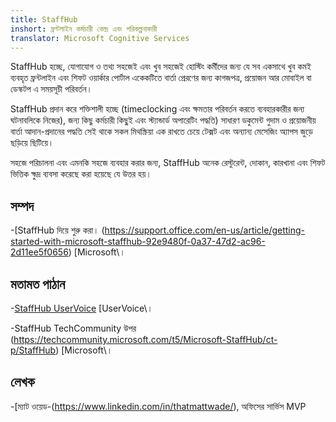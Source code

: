 ```yaml
---
title: StaffHub
inshort: ফ্রন্টলাইন কর্মচারী কেন্দ্র এবং পরিকল্পনাকারী
translator: Microsoft Cognitive Services
---
```


StaffHub হচ্ছে, যোগাযোগ ও তথ্য সহজেই এবং খুব সহজেই হোস্টিং কর্মীদের জন্য যে সব একসাথে খুব কমই ব্যবহৃত ফ্রন্টলাইন এবং শিফট ওয়ার্কার পোর্টাল একেকটিতে বার্তা প্রেরণের জন্য কাগজপত্র, প্রয়োজন আর মোবাইল বা ডেস্কটপ এ সময়সূচী পরিবর্তন।

StaffHub প্রদান করে শক্তিশালী হচ্ছে (timeclocking এবং ক্ষমতার পরিবর্তন করতে ব্যবহারকারীর জন্য ঘটনাবলিকে নিজের), জন্য কিছু কর্মচারী কিছু্ই এবং স্ট্যান্ডার্ড অপারেটিং পদ্ধতি) সাধারণ ডকুমেন্ট গুদাম ও প্রয়োজনীয় বার্তা আদান-প্রদানের পদ্ধতি সেই থাকে সকল মিথস্ক্রিয়া এক রাখতে চেয়ে টেক্সট এবং অন্যান্য মেসেজিং অ্যাপস জুড়ে ছড়িয়ে ছিটিয়ে। 

সহজে পরিচালনা এবং এমনকি সহজে ব্যবহার করার জন্য, StaffHub অনেক রেস্টুরেন্ট, দোকান, কারখানা এবং শিফট ভিত্তিক ক্ষুদ্র ব্যবসা করেছে করা হয়েছে যে উত্তর হয়।

সম্পদ
---------

-[StaffHub দিয়ে শুরু করা। (https://support.office.com/en-us/article/getting-started-with-microsoft-staffhub-92e9480f-0a37-47d2-ac96-2d11ee5f0656)
    \[Microsoft\।


মতামত পাঠান
---------

-[StaffHub UserVoice](https://staffhub.uservoice.com/forums/323718-general)
    \[UserVoice\।

-StaffHub TechCommunity উপর (https://techcommunity.microsoft.com/t5/Microsoft-StaffHub/ct-p/StaffHub)
    \[Microsoft\।

লেখক
---------

-[ম্যাট ওয়েড-(https://www.linkedin.com/in/thatmattwade/), অফিসের সার্ভিস MVP

